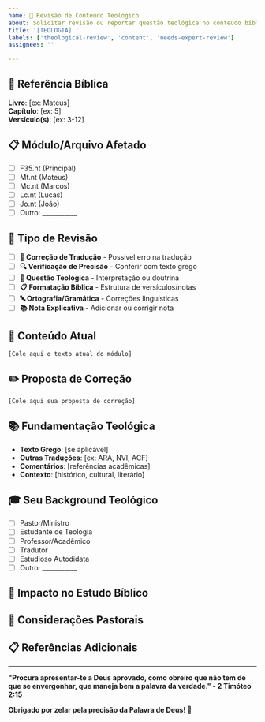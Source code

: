 ```yaml
---
name: 📖 Revisão de Conteúdo Teológico
about: Solicitar revisão ou reportar questão teológica no conteúdo bíblico
title: '[TEOLOGIA] '
labels: ['theological-review', 'content', 'needs-expert-review']
assignees: ''

---
```


## 📖 **Referência Bíblica**
<!-- Livro, capítulo e versículo(s) em questão -->
**Livro**: [ex: Mateus]  
**Capítulo**: [ex: 5]  
**Versículo(s)**: [ex: 3-12]

## 📋 **Módulo/Arquivo Afetado**
<!-- Qual módulo TheWord está sendo revisado -->
- [ ] F35.nt (Principal)
- [ ] Mt.nt (Mateus)
- [ ] Mc.nt (Marcos) 
- [ ] Lc.nt (Lucas)
- [ ] Jo.nt (João)
- [ ] Outro: ___________

## 🎯 **Tipo de Revisão**
- [ ] **📝 Correção de Tradução** - Possível erro na tradução
- [ ] **🔍 Verificação de Precisão** - Conferir com texto grego
- [ ] **📖 Questão Teológica** - Interpretação ou doutrina
- [ ] **📋 Formatação Bíblica** - Estrutura de versículos/notas
- [ ] **🔤 Ortografia/Gramática** - Correções linguísticas
- [ ] **📚 Nota Explicativa** - Adicionar ou corrigir nota

## 📖 **Conteúdo Atual**
<!-- Cole o texto atual que está sendo questionado -->
```
[Cole aqui o texto atual do módulo]
```

## ✏️ **Proposta de Correção**
<!-- Se você tem uma sugestão de melhoria, inclua aqui -->
```
[Cole aqui sua proposta de correção]
```

## 📚 **Fundamentação Teológica**
<!-- Base bíblica ou acadêmica para a sugestão -->
- **Texto Grego**: [se aplicável]
- **Outras Traduções**: [ex: ARA, NVI, ACF]
- **Comentários**: [referências acadêmicas]
- **Contexto**: [histórico, cultural, literário]

## 🎓 **Seu Background Teológico**
<!-- Opcional - ajuda a contextualizar a revisão -->
- [ ] Pastor/Ministro
- [ ] Estudante de Teologia
- [ ] Professor/Acadêmico
- [ ] Tradutor
- [ ] Estudioso Autodidata
- [ ] Outro: ___________

## 📖 **Impacto no Estudo Bíblico**
<!-- Como esta correção afetaria o entendimento do texto? -->

## 🙏 **Considerações Pastorais**
<!-- Se há implicações práticas para o ministério/ensino -->

## 📋 **Referências Adicionais**
<!-- Links, livros, artigos que apoiam sua revisão -->

---

**"Procura apresentar-te a Deus aprovado, como obreiro que não tem de que se envergonhar, que maneja bem a palavra da verdade." - 2 Timóteo 2:15**

**Obrigado por zelar pela precisão da Palavra de Deus! 🙏**